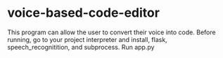 # voice-based-code-editor
This program can allow the user to convert their voice into code. 
Before running, go to your project interpreter and install, flask, speech_recognitition, and subprocess.
Run app.py

